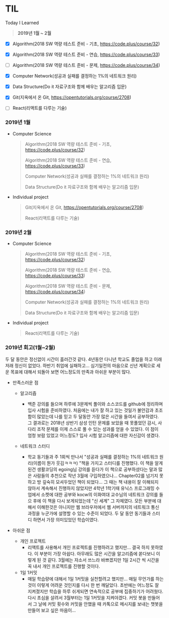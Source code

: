 # TIL
Today I Learned

> **2019년 1월 ~ 2월**

- [x] Algorithm(2018 SW 역량 테스트 준비 - 기초, https://code.plus/course/32)  
- [x] Algorithm(2018 SW 역량 테스트 준비 - 연습, https://code.plus/course/33)
- [ ] Algorithm(2018 SW 역량 테스트 준비 - 문제, https://code.plus/course/34)
- [x] Computer Network(성공과 실패를 결정하는 1%의 네트워크 원리)
- [x] Data Structure(Do it 자료구조와 함께 배우는 알고리즘 입문)
- [x] Git(지옥에서 온 Git, https://opentutorials.org/course/2708)
- [ ] React(리액트를 다루는 기술)

  



### 2019년 1월

- Computer Science

  >Algorithm(2018 SW 역량 테스트 준비 - 기초, https://code.plus/course/32)  
  >
  >Algorithm(2018 SW 역량 테스트 준비 - 연습, https://code.plus/course/33)
  >
  >Computer Network(성공과 실패를 결정하는 1%의 네트워크 원리)
  >
  >Data Structure(Do it 자료구조와 함께 배우는 알고리즘 입문)


- Individual project

  >Git(지옥에서 온 Git, https://opentutorials.org/course/2708)
  >
  >React(리액트를 다루는 기술)



### **2019년 2월**

- Computer Science

  > Algorithm(2018 SW 역량 테스트 준비 - 기초, https://code.plus/course/32)  
  >
  > Algorithm(2018 SW 역량 테스트 준비 - 연습, https://code.plus/course/33)
  >
  > Algorithm(2018 SW 역량 테스트 준비 - 문제, https://code.plus/course/34)
  >
  > Computer Network(성공과 실패를 결정하는 1%의 네트워크 원리)
  >
  > Data Structure(Do it 자료구조와 함께 배우는 알고리즘 입문)
  >

- Individual project

  > React(리액트를 다루는 기술)



### 2019년 회고(1월~2월)

두 달 동안은 정신없이 시간이 흘러간것 같다. 4년동안 다니년 학교도 졸업을 하고 이래저래 정신이 없었다. 
하반기 취업에 실패하고... 심기일전의 마음으로 신년 계획으로 세운 목표에 대해서 되돌아 보면 어느정도의 만족과 아쉬운 부분이 많다.  

- 만족스러운 점

  - 알고리즘

    - 백준 강의를 들으며 하루에 3문제씩 풀이와 소스코드를 github에 정리하며 입사 시험을 준비하였다. 처음에는 내가 잘 하고 있는 것일가 불안감과 초조함이 많았는데 나를 믿고 두 달동안 가장 많은 시간을 들여서 공부하였다. 그 결과로는 2018년 상반기 삼성 인턴 문제를 보았을 때 못풀었던 감시, 사다리 조작 문제를 이제 스스로 풀 수 있는 성과를 얻을 수 있었다. 이 점이 엄청 보람 있었고 어느정도? 입사 시험 알고리즘에 대한 자신감이 생겼다. 

  - 네트워크 스터디

    - 학교 동기들과 주 1회씩 만나서 "성공과 실패를 결정하는 1%의 네트워크 원리(이름이 뭔가 웃김ㅋㅋㅋ) "책을 가지고 스터디를 진행했다. 이 책을 알게된건 생활코딩의 egoing님 강의를 듣다가 이 책으로 공부하셨다는 말과 많은 사람들의 추천으로 작년 3월에 구입하였으나... Chapter02를 넘기지 못하고 방 깊숙히 모셔두었던 책이 되었다... 그 때는 책 내용이 잘 이해되지 않아서 계속해서 진행하지 않았지만 4학년 1학기때 유닉스 프로그래밍 수업에서 소켓에 대한 공부와 kocw의 이화여대 교수님의 네트워크 강의를 들으 후에 이 책을 다시 보게되었는데 "신 세계" 그 자체였다.  모든 부분에 대해서 이해한것은 아니지만 웹 브라우저에서 웹 서버까지의 네트워크 통신 과정을 누군가에 설명할 수 있는 수준이 되었다. 두 달 동안 동기들과 스터디 하면서 가장 의미있었던 학습이였다.

      

- 아쉬운 점
  - 개인 프로젝트
    - 리액트를 사용해서 개인 프로젝트를 진행하려고 했지만... 결국 하지 못하였다. 이 부분이 가장 아쉽다. 아무래도 많은 시간을 알고리즘에 쏟다보니 이렇게 된 것 같다.  3월에는 자소서 쓰느라 바쁘겠지만 1일 2시간 씩 시간을 꼭 내서 개인 프로젝트를 진행할 것이다.
  - 1일 1커밋
    - 매일 학습량에 대해서 1일 1커밋을 실천할려고 했지만... 매일 무언가를 하는것이 이렇게 어려운 것인지를 다시 한 번 깨달았다. 초반에는 어느정도 잘 지켜졌지만 학습을 하루 쉬게되면 연속적으로 공부에 집중하기가 어려웠다. 다시 초심을 살려서 3월부터는 1일 1커밋을 지켜야겠다. 커밋 봇을 만들어서 그 날에 커밋 횟수와 커밋을 안했을 때 카톡으로 메시지를 보내는 챗봇을 만들어 보고 싶은 마음이...



